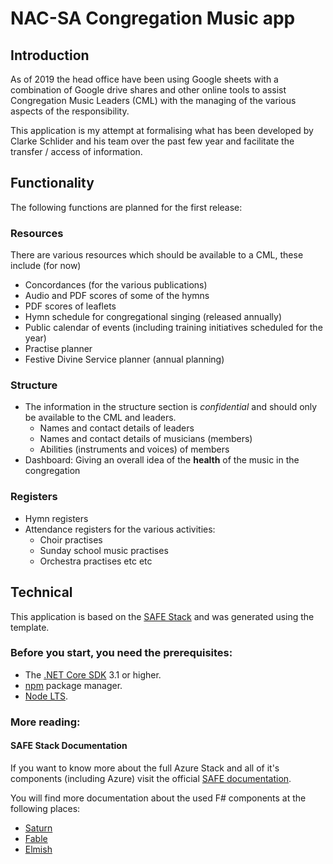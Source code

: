 # NAC-SA Congregation Music app

## Introduction
As of 2019 the head office have been using Google sheets with a combination of Google drive shares and other online tools to assist Congregation Music Leaders (CML) with the managing of the various aspects of the responsibility.

This application is my attempt at formalising what has been developed by Clarke Schlider and his team over the past few year and facilitate the transfer / access of information.

## Functionality
The following functions are planned for the first release:
### Resources
There are various resources which should be available to a CML, these include (for now)
 * Concordances (for the various publications)
 * Audio and PDF scores of some of the hymns
 * PDF scores of leaflets
 * Hymn schedule for congregational singing (released annually)
 * Public calendar of events (including training initiatives scheduled for the year)
 * Practise planner
 * Festive Divine Service planner (annual planning)

### Structure
* The information in the structure section is *confidential* and should only be available to the CML and leaders.
    * Names and contact details of leaders
    * Names and contact details of musicians (members)
    * Abilities (instruments and voices) of members
* Dashboard: Giving an overall idea of the **health** of the music in the congregation
### Registers
* Hymn registers
* Attendance registers for the various activities:
    * Choir practises
    * Sunday school music practises
    * Orchestra practises etc etc

## Technical
This application is based on the [SAFE Stack](https://safe-stack.github.io/) and was generated using the template.
### Before you start, you need the prerequisites:

* The [.NET Core SDK](https://www.microsoft.com/net/download) 3.1 or higher.
* [npm](https://nodejs.org/en/download/) package manager.
* [Node LTS](https://nodejs.org/en/download/).

### More reading:
#### SAFE Stack Documentation
If you want to know more about the full Azure Stack and all of it's components (including Azure) visit the official [SAFE documentation](https://safe-stack.github.io/docs/).

You will find more documentation about the used F# components at the following places:

* [Saturn](https://saturnframework.org/docs/)
* [Fable](https://fable.io/docs/)
* [Elmish](https://elmish.github.io/elmish/)